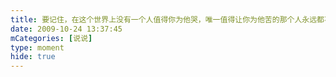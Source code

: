 ```yaml
---
title: 要记住，在这个世界上没有一个人值得你为他哭，唯一值得让你为他苦的那个人永远都不会让你哭...
date: 2009-10-24 13:37:45
mCategories: [说说]
type: moment
hide: true
---
```


